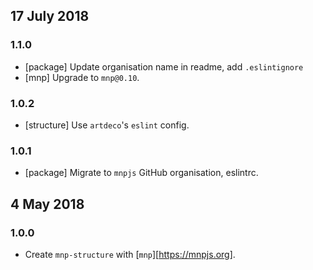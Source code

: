 ## 17 July 2018

### 1.1.0

- [package] Update organisation name in readme, add `.eslintignore`
- [mnp] Upgrade to `mnp@0.10`.

### 1.0.2

- [structure] Use `artdeco`'s `eslint` config.

### 1.0.1

- [package] Migrate to `mnpjs` GitHub organisation, eslintrc.

## 4 May 2018

### 1.0.0

- Create `mnp-structure` with [`mnp`][https://mnpjs.org].
